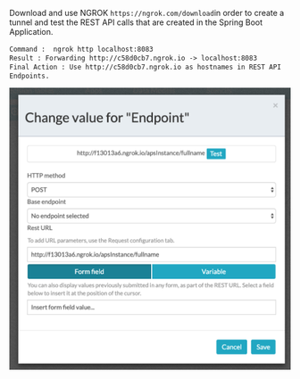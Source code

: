 Download and use NGROK `https://ngrok.com/download`in order to create a tunnel and test the REST API calls that are created  in the Spring Boot Application.

```
Command :  ngrok http localhost:8083
Result : Forwarding http://c58d0cb7.ngrok.io -> localhost:8083
Final Action : Use http://c58d0cb7.ngrok.io as hostnames in REST API Endpoints.
```
![Endpoint](Endpoint.png)
